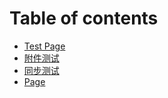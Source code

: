 # Table of contents

* [Test Page](README.md)
* [附件测试](fu-jian-ce-shi.md)
* [同步测试](tong-bu-ce-shi.md)
* [Page](page.md)
